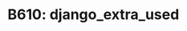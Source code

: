 <div id="b610-django-extra-used" class="section" markdown="1">

B610: django\_extra\_used
=========================

</div>
